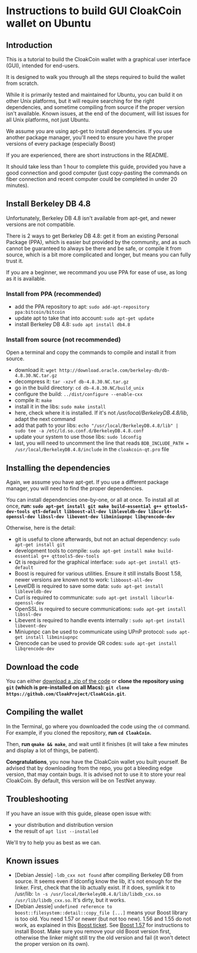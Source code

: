 # Instructions to build GUI CloakCoin wallet on Ubuntu

## Introduction

This is a tutorial to build the CloakCoin wallet with a graphical user interface (GUI), intended for end-users.

It is designed to walk you through all the steps required to build the wallet from scratch.

While it is primarily tested and maintained for Ubuntu, you can build it on other Unix platforms, but it will require searching for the right dependencies, and sometime compiling from source if the proper version isn't available. Known issues, at the end of the document, will list issues for all Unix platforms, not just Ubuntu.

We assume you are using apt-get to install dependencies. If you use another package manager, you'll need to ensure you have the proper versions of every package (especially Boost)

If you are experienced, there are short instructions in the README.

It should take less than 1 hour to complete this guide, provided you have a good connection and good computer (just copy-pasting the commands on fiber connection and recent computer could be completed in under 20 minutes).


## Install Berkeley DB 4.8 

Unfortunately, Berkeley DB 4.8 isn't available from apt-get, and newer versions are not compatible.

There is 2 ways to get Berkeley DB 4.8: get it from an existing Personal Package (PPA), which is easier but provided by the community, and as such cannot be guaranteed to always be there and be safe, or compile it from source, which is a bit more complicated and longer, but means you can fully trust it.

If you are a beginner, we recommand you use PPA for ease of use, as long as it is available.

### Install from PPA (recommended)

* add the PPA repository to apt: `sudo add-apt-repository ppa:bitcoin/bitcoin`
* update apt to take that into account: `sudo apt-get update`
* install Berkeley DB 4.8: `sudo apt install db4.8`

### Install from source (not recommended)

Open a terminal and copy the commands to compile and install it from source.

* download it: `wget http://download.oracle.com/berkeley-db/db-4.8.30.NC.tar.gz`
* decompress it: `tar -xzvf db-4.8.30.NC.tar.gz`
* go in the build directory: `cd db-4.8.30.NC/build_unix`
* configure the build: `../dist/configure --enable-cxx`
* compile it: `make`
* install it in the libs: `sudo make install`
* here, check where it is installed. If it's not _/usr/local/BerkeleyDB.4.8/lib_, adapt the next command
* add that path to your libs: `echo "/usr/local/BerkeleyDB.4.8/lib" | sudo tee -a /etc/ld.so.conf.d/BerkeleyDB.4.8.conf`
* update your system to use those libs: `sudo ldconfig`
* last, you will need to uncomment the line that reads `BDB_INCLUDE_PATH = /usr/local/BerkeleyDB.4.8/include` in the `cloakcoin-qt.pro` file


## Installing the dependencies

Again, we assume you have apt-get. If you use a different package manager, you will need to find the proper dependencies.

You can install dependencies one-by-one, or all at once.
To install all at once, **run: `sudo apt-get install git make build-essential g++ qttools5-dev-tools qt5-default libboost-all-dev libleveldb-dev libcurl4-openssl-dev libssl-dev libevent-dev libminiupnpc libqrencode-dev`**

Otherwise, here is the detail:
* git is useful to clone afterwards, but not an actual dependency: `sudo apt-get install git`
* development tools to compile: `sudo apt-get install make build-essential g++ qttools5-dev-tools`
* Qt is required for the graphical interface: `sudo apt-get install qt5-default`
* Boost is required for various utilities. Ensure it still installs Boost 1.58, newer versions are known not to work: `libboost-all-dev`
* LevelDB is required to save some data: `sudo apt-get install libleveldb-dev`
* Curl is required to communicate: `sudo apt-get install libcurl4-openssl-dev`
* OpenSSL is required to secure communications: `sudo apt-get install libssl-dev`
* Libevent is required to handle events internally : `sudo apt-get install libevent-dev`
* Miniupnpc can be used to communicate using UPnP protocol: `sudo apt-get install libminiupnpc`
* Qrencode can be used to provide QR codes: `sudo apt-get install libqrencode-dev`


## Download the code

You can either [download a .zip of the code](https://github.com/CloakProject/CloakCoin/archive/master.zip) or **clone the repository using `git` (which is pre-installed on all Macs): `git clone https://github.com/CloakProject/CloakCoin.git`**.


## Compiling the wallet

In the Terminal, go where you downloaded the code using the `cd` command. For example, if you cloned the repository, **run `cd CloakCoin`.**

Then, **run `qmake && make`**, and wait until it finishes (it will take a few minutes and display a lot of things, be patient).

**Congratulations**, you now have the CloakCoin wallet you built yourself. Be advised that by downloading from the repo, you got a bleeding edge version, that may contain bugs.
It is advised not to use it to store your real CloakCoin. By default, this version will be on TestNet anyway.

## Troubleshooting

If you have an issue with this guide, please open issue with:
* your distribution and distribution version
* the result of `apt list --installed`

We'll try to help you as best as we can.

## Known issues

* [Debian Jessie] `-ldb_cxx not found` after compiling Berkeley DB from source. It seems even if ldconfig know the lib, it's not enough for the linker. First, check that the lib actually exist. If it does, symlink it to /usr/lib: `ln -s /usr/local/BerkeleyDB.4.8/lib/libdb_cxx.so /usr/lib/libdb_cxx.so`. It's dirty, but it works.
* [Debian Jessie] `undefined reference to boost::filesystem::detail::copy_file [...]` means your Boost library is too old. You need 1.57 or newer (but not too new). 1.56 and 1.55 do not work, as explained in this [Boost ticket](https://svn.boost.org/trac10/ticket/10038). See [Boost 1.57](http://www.boost.org/doc/libs/1_57_0/more/getting_started/unix-variants.html) for instructions to install Boost. Make sure you remove your old Boost version first, otherwise the linker might still try the old version and fail (it won't detect the proper version on its own).

